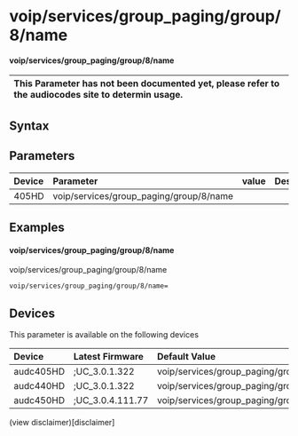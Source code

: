 ﻿---
description: voip/services/group_paging/group/8/name
search: false
---

# voip/services/group_paging/group/8/name

#### voip/services/group_paging/group/8/name


| This Parameter has not been documented yet, please refer to the audiocodes site to determin usage.  | 
| :--- |

## Syntax

## Parameters
|Device|Parameter|value|Description|
|:---|:---|:---|:---|
| 405HD | voip/services/group_paging/group/8/name |  |  |

## Examples
#### voip/services/group_paging/group/8/name

voip/services/group_paging/group/8/name

```
voip/services/group_paging/group/8/name=
```

## Devices
This parameter is available on the following devices

| Device | Latest Firmware | Default Value |
|:---|:---|:---|
| audc405HD | ;UC_3.0.1.322 | voip/services/group_paging/group/8/name= 
| audc440HD | ;UC_3.0.1.322 | voip/services/group_paging/group/8/name= 
| audc450HD | ;UC_3.0.4.111.77 | voip/services/group_paging/group/8/name= 

(view disclaimer)[disclaimer]

